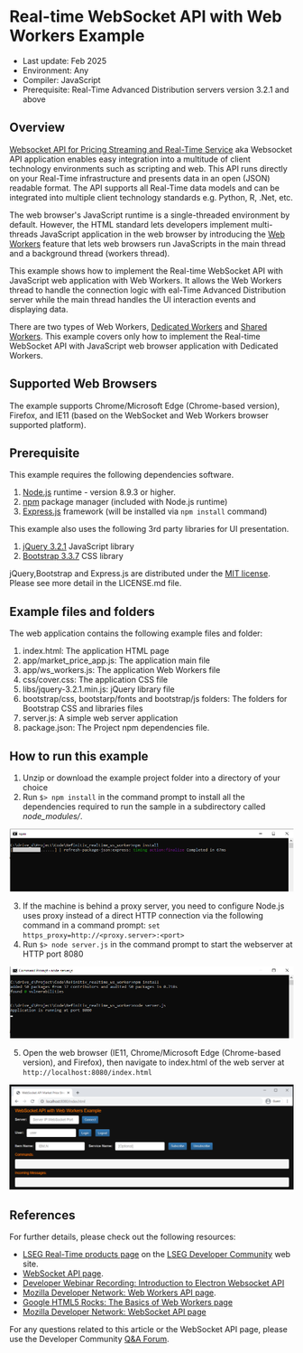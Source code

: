 # Real-time WebSocket API with Web Workers Example 

- Last update: Feb 2025
- Environment: Any 
- Compiler: JavaScript
- Prerequisite: Real-Time Advanced Distribution servers version 3.2.1 and above

## Overview

[Websocket API for Pricing Streaming and Real-Time Service](https://developers.lseg.com/en/api-catalog/real-time-opnsrc/websocket-api) aka Websocket API application enables easy integration into a multitude of client technology environments such as scripting and web.  This API runs directly on your Real-Time infrastructure and presents data in an open (JSON) readable format. The API supports all  Real-Time data models and can be integrated into multiple client technology standards e.g. Python, R, .Net, etc.

The web browser's JavaScript runtime is a single-threaded environment by default. However, the HTML standard lets developers implement multi-threads JavaScript application in the web browser by introducing the [Web Workers](https://html.spec.whatwg.org/multipage/workers.html) feature that lets web browsers run JavaScripts in the main thread and a background thread (workers thread).

This example shows how to implement the Real-time WebSocket API with JavaScript web application with Web Workers. It allows the Web Workers thread to handle the connection logic with eal-Time Advanced Distribution server while the main thread handles the UI interaction events and displaying data.

There are two types of Web Workers, [Dedicated Workers](https://html.spec.whatwg.org/multipage/workers.html#dedicated-workers-and-the-worker-interface) and [Shared Workers](https://html.spec.whatwg.org/multipage/workers.html#sharedworker). This example covers only how to implement the Real-time WebSocket API with JavaScript web browser application with Dedicated Workers.


## Supported Web Browsers
The example supports Chrome/Microsoft Edge (Chrome-based version), Firefox, and IE11 (based on the WebSocket and Web Workers browser supported platform).

## Prerequisite
This example requires the following dependencies software.
1. [Node.js](https://nodejs.org/en/) runtime - version 8.9.3 or higher.
2. [npm](https://www.npmjs.com/) package manager (included with Node.js runtime)
3. [Express.js](https://expressjs.com/) framework (will be installed via ```npm install``` command)

This example also uses the following 3rd party libraries for UI presentation.
1. [jQuery 3.2.1](https://jquery.com/) JavaScript library
2. [Bootstrap 3.3.7](https://getbootstrap.com/docs/3.3/) CSS library

jQuery,Bootstrap and Express.js are distributed under the [MIT license](https://opensource.org/licenses/MIT). Please see more detail in the LICENSE.md file. 

## Example files and folders
The web application contains the following example files and folder:
1. index.html: The application HTML page
2. app/market_price_app.js: The application main file
3. app/ws_workers.js: The application Web Workers file
4. css/cover.css: The application CSS file
5. libs/jquery-3.2.1.min.js: jQuery library file
6. bootstrap/css, bootstarp/fonts and bootstrap/js folders: The folders for Bootstrap CSS and libraries files
7. server.js: A simple web server application
8. package.json: The Project npm dependencies file. 

## How to run this example
1. Unzip or download the example project folder into a directory of your choice 
2. Run ```$> npm install``` in the command prompt to install all the dependencies required to run the sample in a subdirectory called *node_modules/*.

![npm command display](images/npm_install_2.png "npm command display")

3. If the machine is behind a proxy server, you need to configure Node.js uses proxy instead of a direct HTTP connection via the following command in a command prompt: ```set https_proxy=http://<proxy.server>:<port>```
4. Run ```$> node server.js``` in the command prompt to start the webserver at HTTP port 8080

![application display](images/run_server_2.png "run server")

5. Open the web browser (IE11, Chrome/Microsoft Edge (Chrome-based version), and Firefox), then navigate to index.html of the web server at ```http://localhost:8080/index.html```

![application display](images/application_screen_2.png "application display")


## References

For further details, please check out the following resources:
* [LSEG Real-Time products page](https://developers.lseg.com/en/use-cases-catalog/real-time) on the [LSEG Developer Community](https://developers.lseg.com/) web site.
* [WebSocket API page](https://developers.lseg.com/en/api-catalog/real-time-opnsrc/websocket-api).
* [Developer Webinar Recording: Introduction to Electron Websocket API](https://www.youtube.com/watch?v=CDKWMsIQfaw)
* [Mozilla Developer Network: Web Workers API page](https://developer.mozilla.org/en-US/docs/Web/API/Web_Workers_API).
* [Google HTML5 Rocks: The Basics of Web Workers page](https://www.html5rocks.com/en/tutorials/workers/basics/)
* [Mozilla Developer Network: WebSocket API page](https://developer.mozilla.org/en-US/docs/Web/API/WebSockets_API)

For any questions related to this article or the WebSocket API page, please use the Developer Community [Q&A Forum](https://community.developers.refinitiv.com/).

